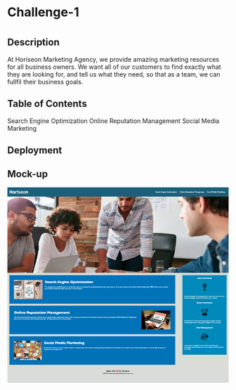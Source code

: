 # Challenge-1
# <Horiseon Marketing Agency>

## Description
At Horiseon Marketing Agency,
we provide amazing marketing resources for all business owners. 
We want all of our customers to find exactly what they are looking for, and tell us what they need, so that as a team, we can fullfil their business goals. 

## Table of Contents
Search Engine Optimization
Online Reputation Management
Social Media Marketing

## Deployment

## Mock-up
<img src="./horiseon-image.png"/>